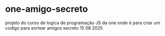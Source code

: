 # one-amigo-secreto
projeto do curso de logica de programação JS da one onde é para criar um codigo para sortear amigos secreto 15 08 2025
